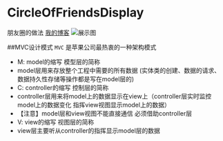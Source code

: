 # CircleOfFriendsDisplay
朋友圈的做法
[我的博客](http://blog.csdn.net/liyunxiangrxm)
![展示图](https://github.com/liyuunxiangGit/CircleOfFriendsDisplay/blob/master/111.gif)

##MVC设计模式
`MVC` 是苹果公司最热衷的一种架构模式<br>
* M: model的缩写  模型层的简称<br>
 * model层用来存放整个工程中需要的所有数据 (实体类的创建、数据的请求、数据持久性存储等操作都是写在model层的)<br>
* C: controller的缩写 控制层的简称<br>
 * controller层用来将model上的数据显示在view上（controller层实时监控model上的数据变化 指挥view视图显示model上的数据）<br>
* 【注意】model层和view视图不能直接通信 必须借助controller层<br>
* V: view的缩写 视图层的简称<br>
 * view层主要听从controller的指挥显示model层的数据<br>
